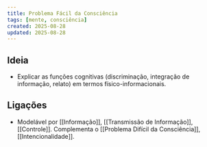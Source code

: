 ```yaml
---
title: Problema Fácil da Consciência
tags: [mente, consciência]
created: 2025-08-28
updated: 2025-08-28
---
```


## Ideia
- Explicar as funções cognitivas (discriminação, integração de informação, relato) em termos físico-informacionais.

## Ligações
- Modelável por [[Informação]], [[Transmissão de Informação]], [[Controle]]. Complementa o [[Problema Difícil da Consciência]], [[Intencionalidade]].

